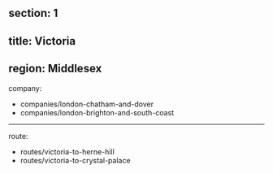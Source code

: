 section: 1
----
title: Victoria
----
region: Middlesex
----
company:
- companies/london-chatham-and-dover
- companies/london-brighton-and-south-coast
----
route:
- routes/victoria-to-herne-hill
- routes/victoria-to-crystal-palace
